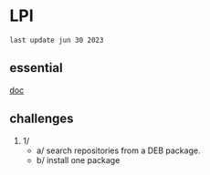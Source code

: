 # LPI
`last update jun 30 2023`
## essential 
<a href="https://learning.lpi.org/en/learning-materials/010-160/" >doc</a>
## challenges
1. 1/
   - a/ search repositories from a DEB package.
   - b/ install one package
